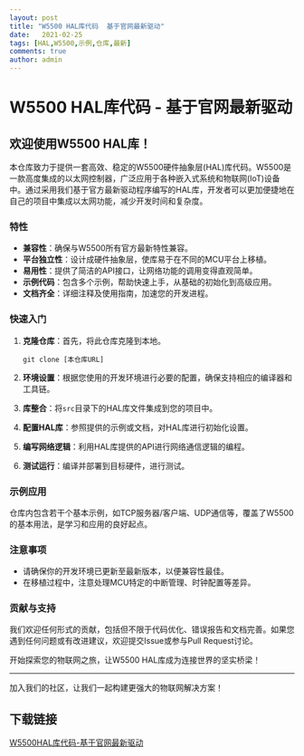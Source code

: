 ```yaml
---
layout: post
title: "W5500 HAL库代码  基于官网最新驱动"
date:   2021-02-25
tags: [HAL,W5500,示例,仓库,最新]
comments: true
author: admin
---
```

# W5500 HAL库代码 - 基于官网最新驱动

## 欢迎使用W5500 HAL库！

本仓库致力于提供一套高效、稳定的W5500硬件抽象层(HAL)库代码。W5500是一款高度集成的以太网控制器，广泛应用于各种嵌入式系统和物联网(IoT)设备中。通过采用我们基于官方最新驱动程序编写的HAL库，开发者可以更加便捷地在自己的项目中集成以太网功能，减少开发时间和复杂度。

### 特性

- **兼容性**：确保与W5500所有官方最新特性兼容。
- **平台独立性**：设计成硬件抽象层，使库易于在不同的MCU平台上移植。
- **易用性**：提供了简洁的API接口，让网络功能的调用变得直观简单。
- **示例代码**：包含多个示例，帮助快速上手，从基础的初始化到高级应用。
- **文档齐全**：详细注释及使用指南，加速您的开发进程。

### 快速入门

1. **克隆仓库**：首先，将此仓库克隆到本地。
   ```
   git clone [本仓库URL]
   ```

2. **环境设置**：根据您使用的开发环境进行必要的配置，确保支持相应的编译器和工具链。

3. **库整合**：将`src`目录下的HAL库文件集成到您的项目中。

4. **配置HAL库**：参照提供的示例或文档，对HAL库进行初始化设置。

5. **编写网络逻辑**：利用HAL库提供的API进行网络通信逻辑的编程。

6. **测试运行**：编译并部署到目标硬件，进行测试。

### 示例应用

仓库内包含若干个基本示例，如TCP服务器/客户端、UDP通信等，覆盖了W5500的基本用法，是学习和应用的良好起点。

### 注意事项

- 请确保你的开发环境已更新至最新版本，以便兼容性最佳。
- 在移植过程中，注意处理MCU特定的中断管理、时钟配置等差异。

### 贡献与支持

我们欢迎任何形式的贡献，包括但不限于代码优化、错误报告和文档完善。如果您遇到任何问题或有改进建议，欢迎提交Issue或参与Pull Request讨论。

开始探索您的物联网之旅，让W5500 HAL库成为连接世界的坚实桥梁！

---

加入我们的社区，让我们一起构建更强大的物联网解决方案！

## 下载链接

[W5500HAL库代码-基于官网最新驱动](https://pan.quark.cn/s/9597ce0d3193)